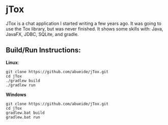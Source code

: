 # jTox
JTox is a chat application I started writing a few years ago. It was going to use the Tox library, but was never finished. It shows some skills with: Java, JavaFX, JDBC, SQLite, and gradle.

## Build/Run Instructions:
**Linux**:

```
git clone https://github.com/abueide/jTox.git
cd jTox
./gradlew build
./gradlew run
```

**Windows**
```
git clone https://github.com/abueide/jTox.git
cd jTox
gradlew.bat build
gradlew.bat run
```

